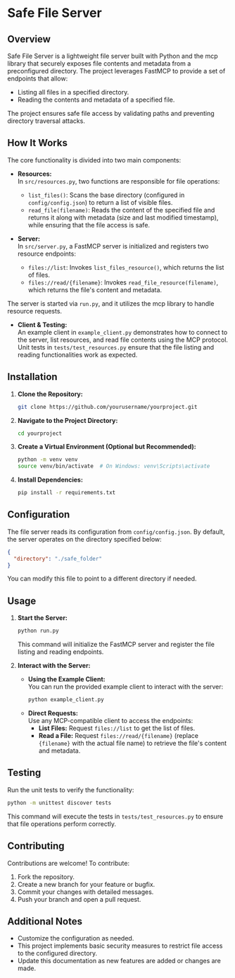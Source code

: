 # Safe File Server

## Overview
Safe File Server is a lightweight file server built with Python and the mcp library that securely exposes file contents and metadata from a preconfigured directory. The project leverages FastMCP to provide a set of endpoints that allow:
- Listing all files in a specified directory.
- Reading the contents and metadata of a specified file.

The project ensures safe file access by validating paths and preventing directory traversal attacks.

## How It Works
The core functionality is divided into two main components:

- **Resources:**  
  In `src/resources.py`, two functions are responsible for file operations:
  - `list_files()`: Scans the base directory (configured in `config/config.json`) to return a list of visible files.
  - `read_file(filename)`: Reads the content of the specified file and returns it along with metadata (size and last modified timestamp), while ensuring that the file access is safe.

- **Server:**  
  In `src/server.py`, a FastMCP server is initialized and registers two resource endpoints:
  - `files://list`: Invokes `list_files_resource()`, which returns the list of files.
  - `files://read/{filename}`: Invokes `read_file_resource(filename)`, which returns the file's content and metadata.
  
The server is started via `run.py`, and it utilizes the mcp library to handle resource requests.

- **Client & Testing:**  
  An example client in `example_client.py` demonstrates how to connect to the server, list resources, and read file contents using the MCP protocol.  
  Unit tests in `tests/test_resources.py` ensure that the file listing and reading functionalities work as expected.

## Installation
1. **Clone the Repository:**
   ```bash
   git clone https://github.com/yourusername/yourproject.git
   ```
2. **Navigate to the Project Directory:**
   ```bash
   cd yourproject
   ```
3. **Create a Virtual Environment (Optional but Recommended):**
   ```bash
   python -m venv venv
   source venv/bin/activate  # On Windows: venv\Scripts\activate
   ```
4. **Install Dependencies:**
   ```bash
   pip install -r requirements.txt
   ```

## Configuration
The file server reads its configuration from `config/config.json`. By default, the server operates on the directory specified below:
```json
{
  "directory": "./safe_folder"
}
```
You can modify this file to point to a different directory if needed.

## Usage
1. **Start the Server:**
   ```bash
   python run.py
   ```
   This command will initialize the FastMCP server and register the file listing and reading endpoints.

2. **Interact with the Server:**
   - **Using the Example Client:**  
     You can run the provided example client to interact with the server:
     ```bash
     python example_client.py
     ```
   - **Direct Requests:**  
     Use any MCP-compatible client to access the endpoints:  
     - **List Files:** Request `files://list` to get the list of files.
     - **Read a File:** Request `files://read/{filename}` (replace `{filename}` with the actual file name) to retrieve the file's content and metadata.

## Testing
Run the unit tests to verify the functionality:
```bash
python -m unittest discover tests
```
This command will execute the tests in `tests/test_resources.py` to ensure that file operations perform correctly.

## Contributing
Contributions are welcome! To contribute:
1. Fork the repository.
2. Create a new branch for your feature or bugfix.
3. Commit your changes with detailed messages.
4. Push your branch and open a pull request.



## Additional Notes
- Customize the configuration as needed.
- This project implements basic security measures to restrict file access to the configured directory.
- Update this documentation as new features are added or changes are made. 